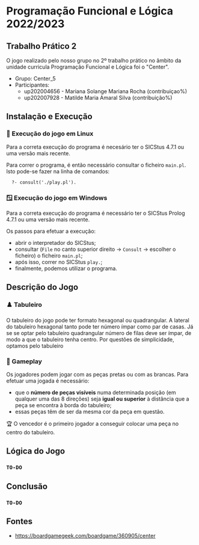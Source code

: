 # Programação Funcional e Lógica 2022/2023
## Trabalho Prático 2
O jogo realizado pelo nosso grupo no 2º trabalho prático no âmbito da unidade curricula Programação Funcional e Lógica foi o "Center".

- Grupo: Center_5
- Participantes: 
  - up202004656 - Mariana Solange Mariana Rocha (contribuiçao%)
  - up202007928 - Matilde Maria Amaral Silva    (contribuição%)
  
## Instalação e Execução
### 🐧 Execução do jogo em Linux 
Para a correta execução do programa é necesário ter o SICStus 4.7.1 ou uma versão mais recente.

Para correr o programa, é então necessário consultar o ficheiro `main.pl`. Isto pode-se fazer na linha de comandos:
```
  ?- consult('./play.pl').
  ```
  
### 🪟 Execução do jogo em Windows 
Para a correta execução do programa é necessário ter o SICStus Prolog 4.7.1 ou uma versão mais recente.

Os passos para efetuar a execução:
- abrir o interpretador do SICStus;
- consultar (`File` no canto superior direito -> `Consult` -> escolher o ficheiro) o ficheiro `main.pl`;
- após isso, correr no SICStus `play.`;
- finalmente, podemos utilizar o programa.
  
## Descrição do Jogo
### ♟️ Tabuleiro
O tabuleiro do jogo pode ter formato hexagonal ou quadrangular. A lateral do tabuleiro hexagonal tanto pode ter número ímpar como par de casas. Já se se optar pelo tabuleiro quadrangular número de filas deve ser ímpar, de modo a que o tabuleiro tenha centro. Por questões de simplicidade, optamos pelo tabuleiro 
### 🎯 Gameplay
Os jogadores podem jogar com as peças pretas ou com as brancas.
Para efetuar uma jogada é necessário:
-  que o **número de peças visíveis** numa determinada posição (em qualquer uma das 8 direções) seja **igual ou superior** à distância que a peça se encontra à borda do tabuleiro;
-  essas peças têm de ser da mesma cor da peça em questão.
  
🏆 O vencedor é o primeiro jogador a conseguir colocar uma peça no centro do tabuleiro.

## Lógica do Jogo
### `TO-DO`

## Conclusão
### `TO-DO`

## Fontes
- https://boardgamegeek.com/boardgame/360905/center
  